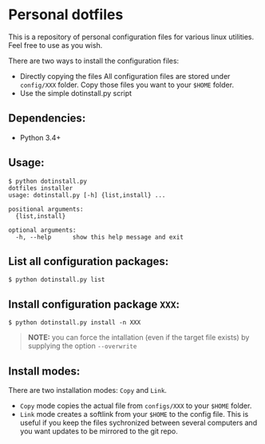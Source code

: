 # Personal dotfiles

This is a repository of personal configuration files for various linux utilities. Feel free to use as you wish.

There are two ways to install the configuration files:

- Directly copying the files
    All configuration files are stored under `config/XXX` folder. Copy those files you want to your `$HOME` folder.
- Use the simple dotinstall.py script

## Dependencies:
- Python 3.4+

## Usage:

``` 
$ python dotinstall.py
dotfiles installer
usage: dotinstall.py [-h] {list,install} ...

positional arguments:
  {list,install}

optional arguments:
  -h, --help      show this help message and exit
```

## List all configuration packages:

```
$ python dotinstall.py list
```

## Install configuration package `XXX`:
```
$ python dotinstall.py install -n XXX
```

> **NOTE:** you can force the intallation (even if the target file exists) by supplying the option `--overwrite`

## Install modes:
There are two installation modes: `Copy` and `Link`.

- ``Copy`` mode copies the actual file from `configs/XXX` to your `$HOME` folder. 
- ``Link`` mode creates a softlink from your `$HOME` to the config file. This is useful if you keep the files sychronized between several computers and you want updates to be mirrored to the git repo.
